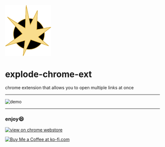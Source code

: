 <img src="logo.png" alt="logo" width="150"/>

# explode-chrome-ext
chrome extension that allows you to open multiple links at once

---
<img src="demo.gif" alt="demo" width="350"/>

---

### enjoy:smile:

<a href='https://chrome.google.com/webstore/detail/links-explosion/kdnmggehdjcfnnfcahgboaajcphahnmk' target='_blank'><img src='https://developer.chrome.com/webstore/images/ChromeWebStore_Badge_v2_206x58.png'  alt='view on chrome webstore'/></a>

<a href='https://ko-fi.com/C0C5Y5NJ' target='_blank'><img height='36' style='border:0px;height:36px;' src='https://az743702.vo.msecnd.net/cdn/kofi2.png?v=2' border='0' alt='Buy Me a Coffee at ko-fi.com' /></a>

